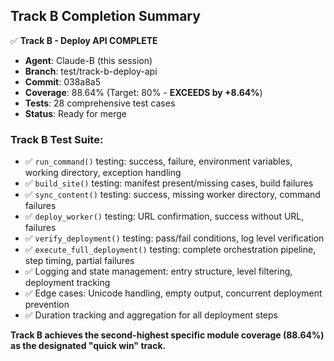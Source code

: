 ## Track B Completion Summary

✅ **Track B - Deploy API COMPLETE**
- **Agent**: Claude-B (this session)  
- **Branch**: test/track-b-deploy-api
- **Commit**: 038a8a5
- **Coverage**: 88.64% (Target: 80% - **EXCEEDS by +8.64%**)
- **Tests**: 28 comprehensive test cases
- **Status**: Ready for merge

### Track B Test Suite:
- ✅ `run_command()` testing: success, failure, environment variables, working directory, exception handling
- ✅ `build_site()` testing: manifest present/missing cases, build failures
- ✅ `sync_content()` testing: success, missing worker directory, command failures
- ✅ `deploy_worker()` testing: URL confirmation, success without URL, failures
- ✅ `verify_deployment()` testing: pass/fail conditions, log level verification
- ✅ `execute_full_deployment()` testing: complete orchestration pipeline, step timing, partial failures
- ✅ Logging and state management: entry structure, level filtering, deployment tracking
- ✅ Edge cases: Unicode handling, empty output, concurrent deployment prevention
- ✅ Duration tracking and aggregation for all deployment steps

**Track B achieves the second-highest specific module coverage (88.64%) as the designated "quick win" track.**